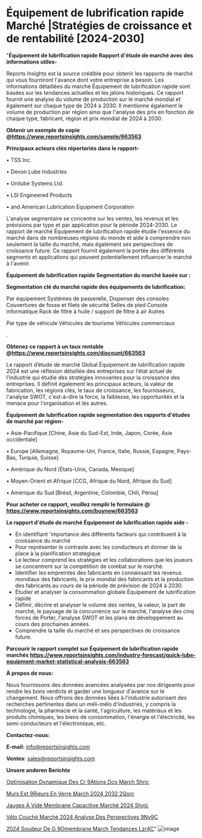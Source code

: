 # Équipement de lubrification rapide Marché |Stratégies de croissance et de rentabilité [2024-2030]

"<strong>Équipement de lubrification rapide Rapport d'étude de marché avec des informations utiles-</strong>

Reports Insights est la source crédible pour obtenir les rapports de marché qui vous fourniront l'avance dont votre entreprise a besoin. Les informations détaillées du marché Équipement de lubrification rapide sont basées sur les tendances actuelles et les jalons historiques. Ce rapport fournit une analyse du volume de production sur le marché mondial et également sur chaque type de 2024 à 2030. Il mentionne également le volume de production par région ainsi que l'analyse des prix en fonction de chaque type, fabricant, région et prix mondial de 2024 à 2030.

<strong><b>Obtenir un exemple de copie @</b></strong><a href=https://www.reportsinsights.com/sample/663563><strong><b>https://www.reportsinsights.com/sample/663563</b></strong></a>

<b>Principaux acteurs clés répertoriés dans le rapport-</b>

<b> </b>• TSS Inc.

• Devon Lube Industries

• Unilube Systems Ltd.

• LSI Engineered Products

• and American Lubrication Equipment Corporation

L'analyse segmentaire se concentre sur les ventes, les revenus et les prévisions par type et par application pour la période 2024-2030. Le rapport de marché Équipement de lubrification rapide étudie l'essence du marché dans de nombreuses régions du monde et aide à comprendre non seulement la taille du marché, mais également ses perspectives de croissance future. Ce rapport fournit également la portée des différents segments et applications qui peuvent potentiellement influencer le marché à l'avenir.

<strong>Équipement de lubrification rapide Segmentation du marché basée sur :</strong>

<strong> Segmentation clé du marché rapide des équipements de lubrification: </strong>

Par équipement
Systèmes de passerelle,
Dispenser des consoles
Couvertures de fosse et filets de sécurité
Selles de pied
Console informatique
Rack de filtre à huile / support de filtre à air
Autres

Par type de véhicule
Véhicules de tourisme
Véhicules commerciaux

.

<strong><b>Obtenez ce rapport à un taux rentable @</b></strong><a href=https://www.reportsinsights.com/discount/663563><strong><b>https://www.reportsinsights.com/discount/663563</b></strong></a>

Le rapport d’étude de marché Global Équipement de lubrification rapide 2024 est une réflexion détaillée des entreprises sur l’état actuel de l’industrie qui étudie des stratégies innovantes pour la croissance des entreprises. Il définit également les principaux acteurs, la valeur de fabrication, les régions clés, le taux de croissance, les fournisseurs, l'analyse SWOT, c'est-à-dire la force, la faiblesse, les opportunités et la menace pour l'organisation et les autres.

<strong>Équipement de lubrification rapide segmentation des rapports d'études de marché par région-</strong>

• Asie-Pacifique [Chine, Asie du Sud-Est, Inde, Japon, Corée, Asie occidentale]

• Europe [Allemagne, Royaume-Uni, France, Italie, Russie, Espagne, Pays-Bas, Turquie, Suisse]

• Amérique du Nord [États-Unis, Canada, Mexique]

• Moyen-Orient et Afrique [CCG, Afrique du Nord, Afrique du Sud]

• Amérique du Sud [Brésil, Argentine, Colombie, Chili, Pérou]

<strong>Pour acheter ce rapport, veuillez remplir le formulaire @   <a href=https://www.reportsinsights.com/buynow/663563>https://www.reportsinsights.com/buynow/663563</a></strong>

<strong>Le rapport d'étude de marché Équipement de lubrification rapide aide -</strong>
<ul>
  <li>En identifiant 'importance des différents facteurs qui contribuent à la croissance du marché</li>
  <li>Pour représenter le contraste avec les conducteurs et donner de la place à la planification stratégique</li>
  <li>Le lecteur comprend les stratégies et les collaborations que les joueurs se concentrent sur la compétition de combat sur le marché.</li>
  <li>Identifier les empreintes des fabricants en connaissant les revenus mondiaux des fabricants, le prix mondial des fabricants et la production des fabricants au cours de la période de prévision de 2024 à 2030.</li>
  <li>Étudier et analyser la consommation globale Équipement de lubrification rapide</li>
  <li>Définir, décrire et analyser le volume des ventes, la valeur, la part de marché, le paysage de la concurrence sur le marché, l'analyse des cinq forces de Porter, l'analyse SWOT et les plans de développement au cours des prochaines années.</li>
  <li>Comprendre la taille du marché et ses perspectives de croissance future.</li>
</ul>

<strong>Parcourir le rapport complet sur Équipement de lubrification rapide marchés <a href=https://www.reportsinsights.com/industry-forecast/quick-lube-equipment-market-statistical-analysis-663563>https://www.reportsinsights.com/industry-forecast/quick-lube-equipment-market-statistical-analysis-663563</a></strong>

<strong>À propos de nous:</strong>

Nous fournissons des données avancées analysées par nos dirigeants pour rendre les bons verdicts et garder une longueur d'avance sur le changement. Nous offrons des données liées à l'industrie autorisant des recherches pertinentes dans un méli-mélo d'industries, y compris la technologie, la pharmacie et la santé, l'agriculture, les matériaux et les produits chimiques, les biens de consommation, l'énergie et l'électricité, les semi-conducteurs et l'électronique, etc.

<strong>Contactez-nous:</strong>

<strong>E-mail:</strong> <a href=mailto:info@reportsinsights.com>info@reportsinsights.com</a>

<strong>Ventes</strong>: <a href=mailto:sales@reportsinsights.com>sales@reportsinsights.com</a>

<strong>Unsere anderen Berichte</strong>

<a href=https://www.linkedin.com/pulse/optimisation-dynamique-des-cr%C3%A9ations-dco-march%C3%A9-shric/>Optimisation Dynamique Des Cr 9Ations Dco March Shric</a>

<a href=https://www.linkedin.com/pulse/murs-ext%C3%A9rieurs-en-verre-march%C3%A9-2024-2032-2qsrc/>Murs Ext 9Rieurs En Verre March 2024 2032 2Qsrc</a>

<a href=https://www.linkedin.com/pulse/jauges-à-vide-membrane-capacitive-marché-2024-shxjc/>Jauges À Vide Membrane Capacitive Marché 2024 Shxjc</a>

<a href=https://www.linkedin.com/pulse/vélo-couché-marché-2024-analyse-des-perspectives-9ny9c/>Vélo Couché Marché 2024 Analyse Des Perspectives 9Ny9C</a>

<a href=https://www.linkedin.com/pulse/2024-soudeur-de-g%C3%A9omembrane-march%C3%A9-tendances-lzr4c/>2024 Soudeur De G 9Omembrane March Tendances Lzr4C</a>"
![image](https://github.com/daminid12/RImarketdynamics/assets/158430485/5aca875b-192a-4c8d-b680-a9bb498c7790)
